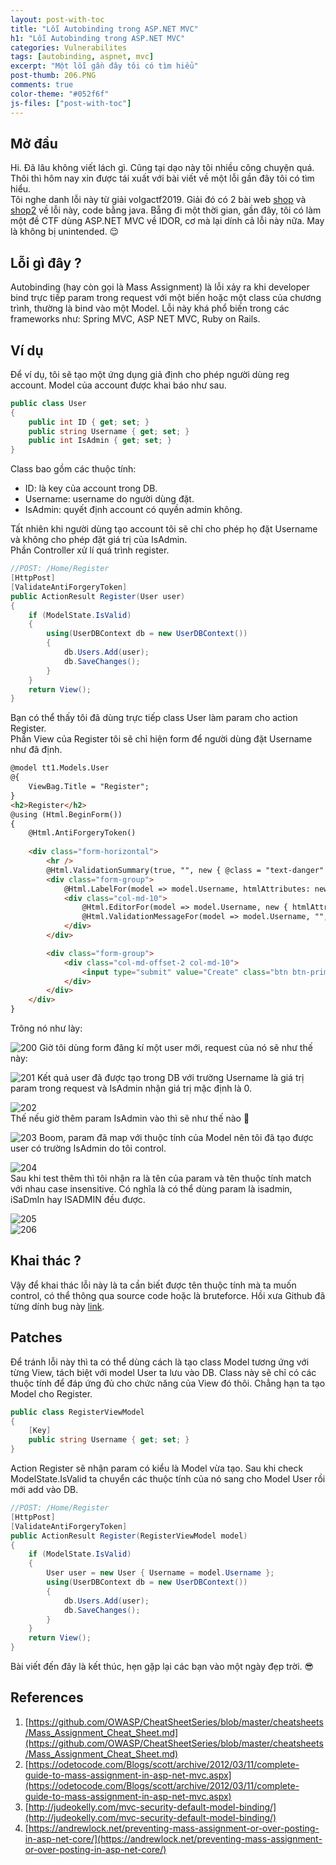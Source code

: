 ```yaml
---
layout: post-with-toc
title: "Lỗi Autobinding trong ASP.NET MVC"
h1: "Lỗi Autobinding trong ASP.NET MVC"
categories: Vulnerabilites
tags: [autobinding, aspnet, mvc]
excerpt: "Một lỗi gần đây tôi có tìm hiểu"
post-thumb: 206.PNG
comments: true
color-theme: "#052f6f"
js-files: ["post-with-toc"]
---
```


## Mở đầu
Hi. Đã lâu không viết lách gì. Cũng tại dạo này tôi nhiều công chuyện quá. Thôi thì hôm nay xin được tái xuất với bài viết về một lỗi gần đây tôi có tìm hiểu.  
Tôi nghe danh lỗi này từ giải volgactf2019. Giải đó có 2 bài web [shop](https://ctftime.org/task/7959) và [shop2](https://ctftime.org/task/7975) về lỗi này, code bằng java. Bẵng đi một thời gian, gần đây, tôi có làm một đề CTF dùng ASP.NET MVC về IDOR, cơ mà lại dính cả lỗi này nữa. May là không bị unintended. :relieved:  
## Lỗi gì đây ?
Autobinding (hay còn gọi là Mass Assignment) là lỗi xảy ra khi developer bind trực tiếp param trong request với một biến hoặc một class của chương trình, thường là bind vào một Model. Lỗi này khá phổ biến trong các frameworks như: Spring MVC, ASP NET MVC, Ruby on Rails.
## Ví dụ
Để ví dụ, tôi sẽ tạo một ứng dụng giả định cho phép người dùng reg account. Model của account được khai báo như sau.
```csharp
public class User
{
    public int ID { get; set; }
    public string Username { get; set; }
    public int IsAdmin { get; set; }
}
```
Class bao gồm các thuộc tính:
- ID: là key của account trong DB.
- Username: username do người dùng đặt.
- IsAdmin: quyết định account có quyền admin không. 

Tất nhiên khi người dùng tạo account tôi sẽ chỉ cho phép họ đặt Username và không cho phép đặt giá trị của IsAdmin.  
Phần Controller xử lí quá trình register.
```csharp
//POST: /Home/Register
[HttpPost]
[ValidateAntiForgeryToken]
public ActionResult Register(User user)
{
    if (ModelState.IsValid)
    {
        using(UserDBContext db = new UserDBContext())
        {
            db.Users.Add(user);
            db.SaveChanges();
        }
    }
    return View();
}
```
Bạn có thể thấy tôi đã dùng trực tiếp class User làm param cho action Register.  
Phần View của Register tôi sẽ chỉ hiện form để người dùng đặt Username như đã định.  
```html
@model tt1.Models.User
@{
    ViewBag.Title = "Register";
}
<h2>Register</h2>
@using (Html.BeginForm()) 
{
    @Html.AntiForgeryToken()
    
    <div class="form-horizontal">
        <hr />
        @Html.ValidationSummary(true, "", new { @class = "text-danger" })
        <div class="form-group">
            @Html.LabelFor(model => model.Username, htmlAttributes: new { @class = "control-label col-md-2" })
            <div class="col-md-10">
                @Html.EditorFor(model => model.Username, new { htmlAttributes = new { @class = "form-control" } })
                @Html.ValidationMessageFor(model => model.Username, "", new { @class = "text-danger" })
            </div>
        </div>

        <div class="form-group">
            <div class="col-md-offset-2 col-md-10">
                <input type="submit" value="Create" class="btn btn-primary" />
            </div>
        </div>
    </div>
}
```
Trông nó như lày:    

![200](/assets/images/200.PNG)
Giờ tôi dùng form đăng kí một user mới, request của nó sẽ như thế này:  

![201](/assets/images/201.PNG)
Kết quả user đã được tạo trong DB với trường Username là giá trị param trong request và IsAdmin nhận giá trị mặc định là 0.  

![202](/assets/images/202.PNG)  
Thế nếu giờ thêm param IsAdmin vào thì sẽ như thế nào :thinking:  

![203](/assets/images/203.PNG)
Boom, param đã map với thuộc tính của Model nên tôi đã tạo được user có trường IsAdmin do tôi control.  

![204](/assets/images/204.PNG)  
Sau khi test thêm thì tôi nhận ra là tên của param và tên thuộc tính match với nhau case insensitive. Có nghĩa là có thể dùng param là isadmin, iSaDmIn hay ISADMIN đều được.  

![205](/assets/images/205.PNG)  
![206](/assets/images/206.PNG)
## Khai thác ?
Vậy để khai thác lỗi này là ta cần biết được tên thuộc tính mà ta muốn control, có thể thông qua source code hoặc là bruteforce. Hồi xưa Github đã từng dính bug này [link](https://github.blog/2012-03-04-public-key-security-vulnerability-and-mitigation/).
## Patches
Để tránh lỗi này thì ta có thể dùng cách là tạo class Model tương ứng với từng View, tách biệt với model User ta lưu vào DB. Class này sẽ chỉ có các thuộc tính để đáp ứng đủ cho chức năng của View đó thôi. Chẳng hạn ta tạo Model cho Register.  
```cs
public class RegisterViewModel
{
    [Key]
    public string Username { get; set; }
}
```
Action Register sẽ nhận param có kiểu là Model vừa tạo. Sau khi check ModelState.IsValid ta chuyển các thuộc tính của nó sang cho Model User rồi mới add vào DB. 
```cs
//POST: /Home/Register
[HttpPost]
[ValidateAntiForgeryToken]
public ActionResult Register(RegisterViewModel model)
{
    if (ModelState.IsValid)
    {
        User user = new User { Username = model.Username };
        using(UserDBContext db = new UserDBContext())
        {
            db.Users.Add(user);
            db.SaveChanges();
        }
    }
    return View();
}
```
Bài viết đến đây là kết thúc, hẹn gặp lại các bạn vào một ngày đẹp trời. :sunglasses:
## References
1. [https://github.com/OWASP/CheatSheetSeries/blob/master/cheatsheets/Mass_Assignment_Cheat_Sheet.md](https://github.com/OWASP/CheatSheetSeries/blob/master/cheatsheets/Mass_Assignment_Cheat_Sheet.md)
2. [https://odetocode.com/Blogs/scott/archive/2012/03/11/complete-guide-to-mass-assignment-in-asp-net-mvc.aspx](https://odetocode.com/Blogs/scott/archive/2012/03/11/complete-guide-to-mass-assignment-in-asp-net-mvc.aspx)
3. [http://judeokelly.com/mvc-security-default-model-binding/](http://judeokelly.com/mvc-security-default-model-binding/)
4. [https://andrewlock.net/preventing-mass-assignment-or-over-posting-in-asp-net-core/](https://andrewlock.net/preventing-mass-assignment-or-over-posting-in-asp-net-core/)